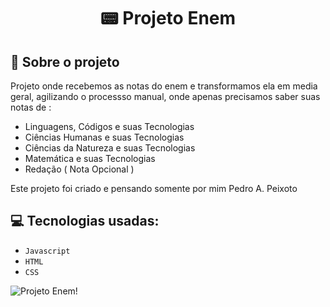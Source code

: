 <h1 align="center">
  📟 Projeto Enem
</h1>


## :rocket: Sobre o projeto

Projeto onde recebemos as notas do enem e transformamos ela em media geral, agilizando o processso manual, onde apenas precisamos saber suas notas de :
- Linguagens, Códigos e suas Tecnologias
- Ciências Humanas e suas Tecnologias
- Ciências da Natureza e suas Tecnologias
- Matemática e suas Tecnologias
- Redação ( Nota Opcional )



Este projeto foi criado e pensando somente por mim Pedro A. Peixoto

## :computer: Tecnologias usadas:

- `Javascript`
- `HTML`
- `CSS`

![Projeto Enem!](https://github.com/user-attachments/assets/a347e115-b594-43fe-b447-a052b1917dd3)
